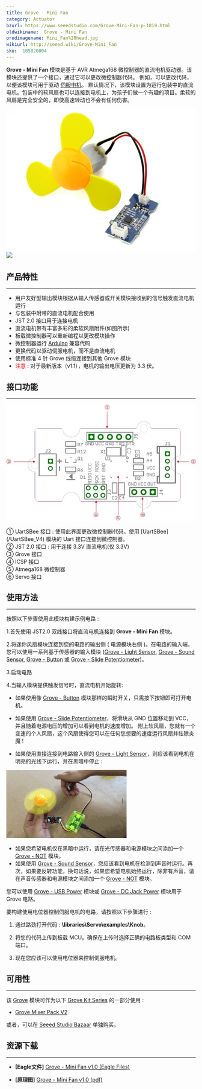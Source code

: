 ```yaml
---
title: Grove - Mini Fan
category: Actuator
bzurl: https://www.seeedstudio.com/Grove-Mini-Fan-p-1819.html
oldwikiname:  Grove - Mini Fan
prodimagename: Mini_Fan%20head.jpg
wikiurl: http://seeed.wiki/Grove-Mini_Fan
sku:  105020004
---
```



**Grove - Mini Fan** 模块是基于 AVR Atmega168 微控制器的直流电机驱动器。该模块还提供了一个接口，通过它可以更改微控制器代码。 例如，可以更改代码，以便该模块可用于驱动 [伺服电机](http://en.wikipedia.org/wiki/Servomotor)。 默认情况下，该模块设置为运行包装中的直流电机。包装中的软风扇也可以连接到电机上，为孩子们做一个有趣的项目。柔软的风扇是完全安全的，即使高速转动也不会有任何伤害。

![](https://github.com/SeeedDocument/Grove-Mini_Fan/raw/master/img/Mini_Fan%20head.jpg)
[![](https://github.com/SeeedDocument/wiki_chinese/raw/master/docs/images/click_to_buy.PNG)](https://item.taobao.com/item.htm?spm=a1z10.3-c.w4002-11172317909.9.6fa0c0bdS8sZCK&id=546834577734)


##  产品特性
---
*   用户友好型输出模块根据从输入传感器或开关模块接收到的信号触发直流电机运行
*   与包装中附带的直流电机配合使用
*   JST 2.0 接口用于连接电机
*   直流电机带有丰富多彩的柔软风扇附件(如图所示)
*   板载微控制器可以重新编程以更改模块操作
*   微控制器运行 [Arduino](/w/index.php?title=Arduino&amp;action=edit&amp;redlink=1 "Arduino&amp;action=edit&amp;redlink=1") 兼容代码
*   更换代码以驱动伺服电机，而不是直流电机
*   使用标准 4 针 Grove 线缆连接到其他 Grove 模块
*   <span style="color: red">注意 : </span>对于最新版本（v1.1），电机的输出电压更新为 3.3 伏。

##  接口功能
---
![](https://github.com/SeeedDocument/Grove-Mini_Fan/raw/master/img/Mini_fan.jpg)

<dl><dt>① UartSBee 接口 : 使用此界面更改微控制器代码。使用 [UartSBee](/UartSBee_V4) 模块的 Uart 接口连接到微控制器。
</dt><dt>② JST 2.0 接口 : 用于连接 3.3V 直流电机(仅 3.3V)
</dt><dt>③ Grove 接口
</dt><dt>④ ICSP 接口
</dt><dt>⑤ Atmega168 微控制器
</dt><dt>⑥ Servo 接口
</dt></dl>

##  使用方法
---
按照以下步骤使用此模块构建示例电路 :

1.首先使用 JST2.0 双线接口将直流电机连接到 **Grove - Mini Fan** 模块。

2.将迷你风扇模块连接到您的电路的输出侧 ( 电源模块右侧 )。在电路的输入端，您可以使用一系列基于传感器的输入模块 ([Grove - Light Sensor](/Grove-Light_Sensor "Grove - Light Sensor"), [Grove - Sound Sensor](/Grove-Sound_Sensor "Grove - Sound Sensor"), [Grove - Button](/Grove-Button "Grove - Button") 或 [Grove - Slide Potentiometer](/Grove-Slide_Potentiometer "Grove - Slide Potentiometer"))。

3.启动电路

4.当输入模块提供触发信号时，直流电机开始旋转:

- 如果使用像 [Grove - Button](/Grove-Button "Grove - Button") 模块那样的瞬时开关，只需按下按钮即可打开电机。

- 如果使用 [Grove - Slide Potentiometer](/Grove-Slide_Potentiometer "Grove - Slide Potentiometer")，将滑块从 GND 位置移动到 VCC，并且随着电源电压的增加可以看到电机的速度增加。 附上软风扇，您就有一个变速的个人风扇，这个风扇使得您可以在任何您想要的速度运行风扇并祛除炎魔 !

- 如果使用直接连接到电路输入侧的 [Grove - Light Sensor](/Grove-Light_Sensor "Grove - Light Sensor")，则应该看到电机在明亮的光线下运行，并在黑暗中停止 :

![](https://github.com/SeeedDocument/Grove-Mini_Fan/raw/master/img/Light_Sensitive_Fan.gif)

- 如果您希望电机仅在黑暗中运行，请在光传感器和电源模块之间添加一个 [Grove - NOT](/Grove-NOT "Grove - NOT") 模块。
- 如果使用 [Grove - Sound Sensor](/Grove-Sound_Sensor "Grove - Sound Sensor")，您应该看到电机在检测到声音时运行。再次，如果要反转功能，换句话说，如果您希望电机始终运行，除非有声音，请在声音传感器和电源模块之间添加一个 [Grove - NOT](/Grove-NOT "Grove - NOT") 模块。
</dd></dl>
</dd></dl>
</dd></dl>

您可以使用 [Grove - USB Power](/Grove-Mixer_Pack#2._USB_Power "Grove - Mixer Pack") 模块或 [Grove - DC Jack Power](/Grove-DC_Jack_Power "Grove - DC Jack Power") 模块用于 Grove 电路。

要构建使用电位器控制伺服电机的电路，请按照以下步骤进行 :

1.  通过路劲打开代码 : **\libraries\Servo\examples\Knob**。

2.  将您的代码上传到板载 MCU。确保在上传时选择正确的电路板类型和 COM 端口。

3.  现在您应该可以使用电位器来控制伺服电机。

##  可用性
---
该 [Grove](/Grove "Grove") 模块可作为以下 [Grove Kit Series](/GROVE_System#GROVE_Kit_Series "GROVE System") 的一部分使用 :

*   [Grove Mixer Pack V2](/GROVE_MIXER_PACK_V2 "GROVE MIXER PACK V2")

或者，可以在 [Seeed Studio Bazaar](http://www.seeedstudio.com/depot/Grove-Mini-Fan-p-1819.html) 单独购买。

##  资源下载
---
*   **[Eagle文件]** [Grove - Mini Fan v1.0 (Eagle Files)](https://github.com/SeeedDocument/Grove-Mini_Fan/raw/master/res/Grove-Mini_Fan_v1.0.zip)

*   **[原理图]** [Grove - Mini Fan v1.0 (pdf)](https://github.com/SeeedDocument/Grove-Mini_Fan/raw/master/res/Grove-Mini_Fan_v1.0.pdf)

